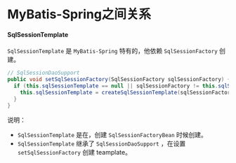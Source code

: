 # MyBatis-Spring之间关系



#### SqlSessionTemplate

`SqlSessionTemplate` 是 `MyBatis-Spring` 特有的，他依赖 `SqlSessionFactory` 创建。

```java
// SqlSessionDaoSupport
public void setSqlSessionFactory(SqlSessionFactory sqlSessionFactory) {
  if (this.sqlSessionTemplate == null || sqlSessionFactory != this.sqlSessionTemplate.getSqlSessionFactory()) {
    this.sqlSessionTemplate = createSqlSessionTemplate(sqlSessionFactory);
  }
}
```

说明：

- `SqlSessionTemplate` 是在，创建 `SqlSessionFactoryBean` 时候创建。
- `SqlSessionTemplate`  继承了 `SqlSessionDaoSupport` ，在设置 `setSqlSessionFactory` 创建 teamplate。






